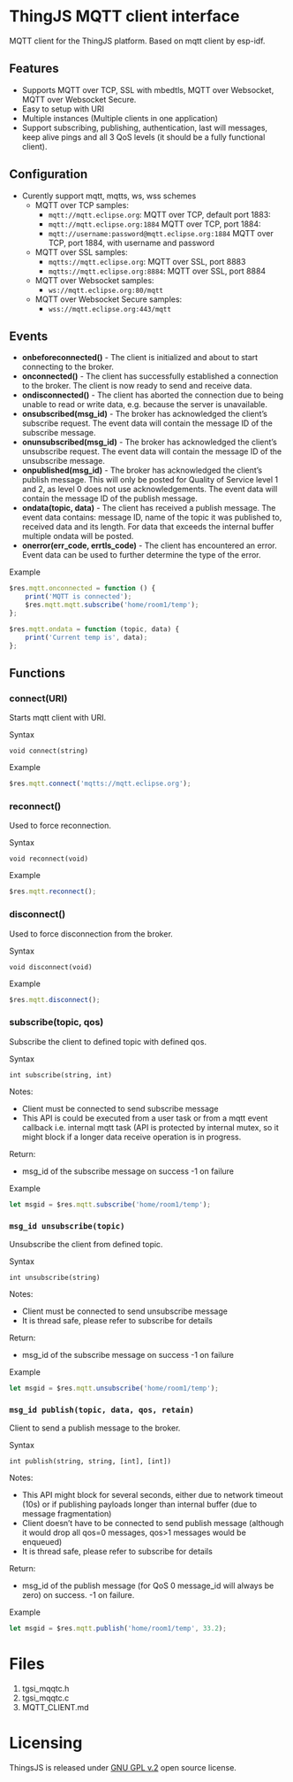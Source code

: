 # ThingJS MQTT client interface

MQTT client for the ThingJS platform.
Based on mqtt client by esp-idf.

## Features

- Supports MQTT over TCP, SSL with mbedtls, MQTT over Websocket, MQTT over Websocket Secure.
- Easy to setup with URI
- Multiple instances (Multiple clients in one application)
- Support subscribing, publishing, authentication, last will messages, keep alive pings and all 3 QoS levels (it should be a fully functional client).

## Configuration
* Curently support mqtt, mqtts, ws, wss schemes
  * MQTT over TCP samples:
    * ``mqtt://mqtt.eclipse.org``: MQTT over TCP, default port 1883:
    * ``mqtt://mqtt.eclipse.org:1884`` MQTT over TCP, port 1884:
    * ``mqtt://username:password@mqtt.eclipse.org:1884`` MQTT over TCP, port 1884, with username and password 
  * MQTT over SSL samples:
    * ``mqtts://mqtt.eclipse.org``: MQTT over SSL, port 8883
    * ``mqtts://mqtt.eclipse.org:8884``: MQTT over SSL, port 8884
  * MQTT over Websocket samples:
    * ``ws://mqtt.eclipse.org:80/mqtt``
  * MQTT over Websocket Secure samples:
    * ``wss://mqtt.eclipse.org:443/mqtt``
    
## Events
* **onbeforeconnected()** - The client is initialized and about to start connecting to the broker.        
* **onconnected()** - The client has successfully established a connection to the broker. The client is now ready to send and receive data.
* **ondisconnected()** - The client has aborted the connection due to being unable to read or write data, e.g. because the server is unavailable.
* **onsubscribed(msg_id)** - The broker has acknowledged the client’s subscribe request. The event data will contain the message ID of the subscribe message.
* **onunsubscribed(msg_id)** - The broker has acknowledged the client’s unsubscribe request. The event data will contain the message ID of the unsubscribe message.
* **onpublished(msg_id)** - The broker has acknowledged the client’s publish message. This will only be posted for Quality of Service level 1 and 2, as level 0 does not use acknowledgements. The event data will contain the message ID of the publish message.
* **ondata(topic, data)** - The client has received a publish message. The event data contains: message ID, name of the topic it was published to, received data and its length. For data that exceeds the internal buffer multiple ondata will be posted.
* **onerror(err_code, errtls_code)** -   The client has encountered an error. Event data can be used to further determine the type of the error.

Example

```javascript
$res.mqtt.onconnected = function () {
    print('MQTT is connected');
    $res.mqtt.mqtt.subscribe('home/room1/temp');
};

$res.mqtt.ondata = function (topic, data) {
    print('Current temp is', data);
};
```


## Functions
### connect(URI)
Starts mqtt client with URI.

Syntax
 
``void connect(string)``

Example

```javascript
$res.mqtt.connect('mqtts://mqtt.eclipse.org');
```

### reconnect() 
Used to force reconnection.

Syntax

``void reconnect(void)``

Example

```javascript
$res.mqtt.reconnect();
```

### disconnect() 
Used to force disconnection from the broker.

Syntax

``void disconnect(void)``

Example

```javascript
$res.mqtt.disconnect();
```


### subscribe(topic, qos) 
Subscribe the client to defined topic with defined qos.

Syntax

``int subscribe(string, int)``

Notes:
* Client must be connected to send subscribe message
* This API is could be executed from a user task or from a mqtt event callback i.e. internal mqtt task (API is protected by internal mutex, so it might block if a longer data receive operation is in progress.

Return:
* msg_id of the subscribe message on success -1 on failure

Example

```javascript
let msgid = $res.mqtt.subscribe('home/room1/temp');
```

### ``msg_id unsubscribe(topic)`` 
Unsubscribe the client from defined topic.

Syntax

``int unsubscribe(string)``

Notes:
* Client must be connected to send unsubscribe message
* It is thread safe, please refer to subscribe for details

Return:
* msg_id of the subscribe message on success -1 on failure

Example

```javascript
let msgid = $res.mqtt.unsubscribe('home/room1/temp');
```

### ``msg_id publish(topic, data, qos, retain)`` 
Client to send a publish message to the broker.

Syntax

``int publish(string, string, [int], [int])``

Notes:
* This API might block for several seconds, either due to network timeout (10s) or if publishing payloads longer than internal buffer (due to message fragmentation)
* Client doesn’t have to be connected to send publish message (although it would drop all qos=0 messages, qos>1 messages would be enqueued)
* It is thread safe, please refer to subscribe for details

Return:
* msg_id of the publish message (for QoS 0 message_id will always be zero) on success. -1 on failure.

Example

```javascript
let msgid = $res.mqtt.publish('home/room1/temp', 33.2);
```

# Files
1. tgsi_mqqtc.h
2. tgsi_mqqtc.c
2. MQTT_CLIENT.md

# Licensing
ThingsJS is released under
[GNU GPL v.2](http://www.gnu.org/licenses/old-licenses/gpl-2.0.html)
open source license.